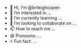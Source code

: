- 👋 Hi, I’m @brileighcopen
- 👀 I’m interested in ...
- 🌱 I’m currently learning ...
- 💞️ I’m looking to collaborate on ...
- 📫 How to reach me ...
- 😄 Pronouns: ...
- ⚡ Fun fact: ...

<!---
brileighcopen/brileighcopen is a ✨ special ✨ repository because its `README.md` (this file) appears on your GitHub profile.
You can click the Preview link to take a look at your changes.
--->
